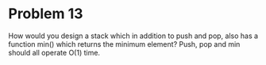 # Problem 13

How would you design a stack which in addition to push and pop, also has a function min() which returns the minimum element? Push, pop and min should all operate O(1) time.
